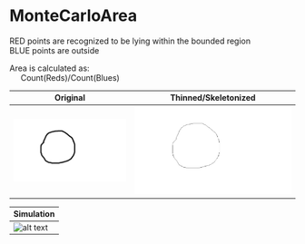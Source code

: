 # MonteCarloArea

RED points are recognized to be lying within the bounded region  
BLUE points are outside

Area is calculated as:  
&nbsp;&nbsp;&nbsp;&nbsp; Count(Reds)/Count(Blues)


| Original        | Thinned/Skeletonized           |
| ------------- |:-------------:|
| <img src="https://github.com/darknight009/MonteCarloArea/blob/master/inputs/circle_t.png" alt="Original thick image"/>      |<img src="https://github.com/darknight009/MonteCarloArea/blob/master/results/skeleton.jpg" alt="Thinned image"/> |

|Simulation|
| ------------- |
|![alt text](https://github.com/darknight009/MonteCarloArea/blob/master/results/100000_iterations.gif)|
